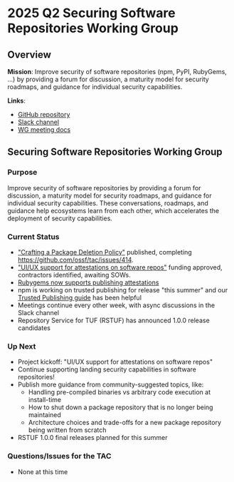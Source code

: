 # 2025 Q2 Securing Software Repositories Working Group

## Overview

**Mission**: Improve security of software repositories (npm, PyPI, RubyGems, ...) by providing a forum for discussion, a maturity model for security roadmaps, and guidance for individual security capabilities.

**Links**:
- [GitHub repository](https://github.com/ossf/wg-securing-software-repos)
- [Slack channel](https://openssf.slack.com/archives/C034CBLMQ9G)
- [WG meeting docs](https://docs.google.com/document/d/18Y8HxntL2RkcgqoFdhdLpj17e4MOSCdskP1IoDiuP1s/edit?usp=sharing)

## Securing Software Repositories Working Group

### Purpose

Improve security of software repositories by providing a forum for discussion, a maturity model for security roadmaps, and guidance for individual security capabilities. These conversations, roadmaps, and guidance help ecosystems learn from each other, which accelerates the deployment of security capabilities.

### Current Status

- ["Crafting a Package Deletion Policy"](https://repos.openssf.org/package-deletion-policies) published, completing https://github.com/ossf/tac/issues/414.
- ["UI/UX support for attestations on software repos"](https://github.com/ossf/tac/issues/424) funding approved, contractors identified, awaiting SOWs.
- [Rubygems now supports publishing attestations](https://github.com/rubygems/rubygems/pull/8239)
- npm is working on trusted publishing for release "this summer" and our [Trusted Publishing guide](https://repos.openssf.org/trusted-publishers-for-all-package-repositories) has been helpful
- Meetings continue every other week, with async discussions in the Slack channel
- Repository Service for TUF (RSTUF) has announced 1.0.0 release candidates

### Up Next

- Project kickoff: "UI/UX support for attestations on software repos"
- Continue supporting landing security capabilities in software repositories!
- Publish more guidance from community-suggested topics, like:
  - Handling pre-compiled binaries vs arbitrary code execution at install-time 
  - How to shut down a package repository that is no longer being maintained
  - Architecture choices and trade-offs for a new package repository being written from scratch
- RSTUF 1.0.0 final releases planned for this summer

### Questions/Issues for the TAC

- None at this time
